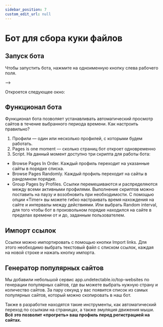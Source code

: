 ```yaml
---
sidebar_position: 7
custom_edit_url: null
---
```


# Бот для сбора куки файлов

## Запуск бота

Чтобы запустить бота, нажмите на одноименную кнопку слева рабочего поля. 

<!-- <!-- ![Docusaurus logo](/img/docusaurus.png) --> -->

Откроется следующее окно:

<!-- ![Docusaurus logo](/img/docusaurus.png) -->

## Функционал бота

Функционал бота позволяет устанавливать автоматический просмотр сайтов в течение выбранного периода времени. Как настроить правильно?

1. Профили — один или несколько профилей, с которыми будем работать.
2. Pages is one moment — сколько страниц бот откроет одновременно
3. Script.
На данный момент доступно три скрипта для работы бота:

- Browse Pages In Order. Каждый профиль переходит на указанные сайты в порядке списка. 
- Browse Pages Randomly. Каждый профиль переходит на сайты в рандомном порядке. 
- Group Pages by Profiles. Ссылки перемешиваются и распределяются между всеми активными профилями. 
Выполнение скриптов можно поставить на паузу и возобновить при необходимости. С помощью опции «Timer» вы можете гибко настраивать время нахождения на сайте и интервалы между действиями. Или выбрать Random interval, для того чтобы бот в произвольном порядке находился на сайте в пределах времени от и до, заданным пользователем. 

<!-- ![Docusaurus logo](/img/docusaurus.png) -->

## Импорт ccылок

Ссылки можно импортировать с помощью кнопки Import links. Для этого необходимо выбрать текстовый файл с списком ссылок, каждая на новой строке и нажать кнопку импорта.

<!-- ![Docusaurus logo](/img/docusaurus.png) -->

## Генератор популярных сайтов

Мы добавили небольшой сервис app.undetectable.io/top-websites по генерации популярных сайтов, где вы можете выбрать нужную страну и количество сайтов. За пару секунд у вас появится список из самых популярных сайтов, который можно скопировать в наш бот.

<!-- ![Docusaurus logo](/img/docusaurus.png) -->

Также в разработке находятся такие инструменты, как автоматический переход по ссылкам на страницах, а также эмуляция движения мыши. **Всё это позволит «прогреть» ваш профиль перед регистрацией на сайтах.**